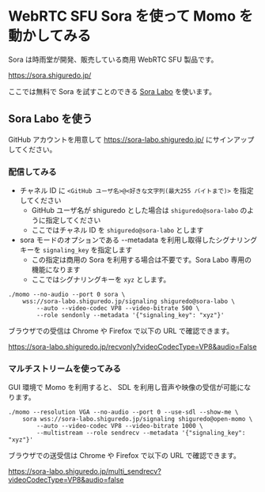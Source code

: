 # WebRTC SFU Sora を使って Momo を動かしてみる

Sora は時雨堂が開発、販売している商用 WebRTC SFU 製品です。

https://sora.shiguredo.jp/

ここでは無料で Sora を試すことのできる [Sora Labo](https://sora-labo.shiguredo.jp/) を使います。

## Sora Labo を使う

GitHub アカウントを用意して https://sora-labo.shiguredo.jp/ にサインアップしてください。

### 配信してみる

- チャネル ID に `<GitHub ユーザ名>@<好きな文字列(最大255 バイトまで)>` を指定してください
    - GitHub ユーザ名が shiguredo とした場合は `shiguredo@sora-labo` のように指定してください
    - ここではチャネル ID を `shiguredo@sora-labo` とします
- sora モードのオプションである --metadata を利用し取得したシグナリングキーを `signaling_key` を指定します
    - この指定は商用の Sora を利用する場合は不要です。Sora Labo 専用の機能になります
    - ここではシグナリングキーを `xyz` とします。

```shell
./momo --no-audio --port 0 sora \
    wss://sora-labo.shiguredo.jp/signaling shiguredo@sora-labo \
        --auto --video-codec VP8 --video-bitrate 500 \
        --role sendonly --metadata '{"signaling_key": "xyz"}'
```

ブラウザでの受信は Chrome や Firefox で以下の URL で確認できます。

https://sora-labo.shiguredo.jp/recvonly?videoCodecType=VP8&audio=False

### マルチストリームを使ってみる

GUI 環境で Momo を利用すると、 SDL を利用し音声や映像の受信が可能になります。

```shell
./momo --resolution VGA --no-audio --port 0 --use-sdl --show-me \
    sora wss://sora-labo.shiguredo.jp/signaling shiguredo@open-momo \
        --auto --video-codec VP8 --video-bitrate 1000 \
        --multistream --role sendrecv --metadata '{"signaling_key": "xyz"}'
```

ブラウザでの送受信は Chrome や Firefox で以下の URL で確認できます。

https://sora-labo.shiguredo.jp/multi_sendrecv?videoCodecType=VP8&audio=false

